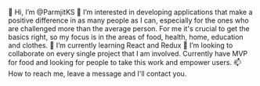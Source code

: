 👋 Hi, I’m @ParmjitKS
👀 I’m interested in developing applications that make a positive difference in as many people as I can, especially for the ones who are challenged more than the average person.  For me it's crucial to get the basics right, so my focus is in the areas of food, health, home, education and clothes. 
🌱 I’m currently learning React and Redux
💞️ I’m looking to collaborate on every single project that I am involved.  Currently have MVP for food and looking for people to take this work and empower users.
📫 How to reach me, leave a message and I'll contact you. 

<!---
ParmjitKS/ParmjitKS is a ✨ special ✨ repository because its `README.md` (this file) appears on your GitHub profile.
You can click the Preview link to take a look at your changes.
--->
